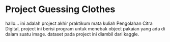 # Project Guessing Clothes
hallo...
ini adalah project akhir praktikum mata kuliah Pengolahan Citra Digital, project ini berisi program untuk menebak object pakaian yang ada di dalam suatu image. dataset pada project ini diambil dari kaggle.